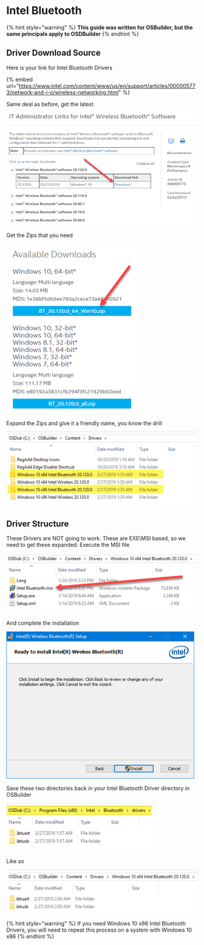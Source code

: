 # Intel Bluetooth

{% hint style="warning" %}
**This guide was written for OSBuilder, but the same principals apply to OSDBuilder**
{% endhint %}

## Driver Download Source

Here is your link for Intel Bluetooth Drivers

{% embed url="https://www.intel.com/content/www/us/en/support/articles/000005773/network-and-i-o/wireless-networking.html" %}

Same deal as before, get the latest

![](../../../../../.gitbook/assets/image%20%2855%29.png)

Get the Zips that you need

![](../../../../../.gitbook/assets/image%20%28205%29.png)

Expand the Zips and give it a friendly name, you know the drill

![](../../../../../.gitbook/assets/image%20%28213%29.png)

## 

## Driver Structure

These Drivers are NOT going to work.  These are EXE\MSI based, so we need to get these expanded.  Execute the MSI file

![](../../../../../.gitbook/assets/image%20%28105%29.png)

And complete the installation

![](../../../../../.gitbook/assets/image%20%2875%29.png)

Save these two directories back in your Intel Bluetooth Driver directory in OSBuilder

![](../../../../../.gitbook/assets/image%20%28142%29.png)

Like so

![](../../../../../.gitbook/assets/image%20%28223%29.png)

{% hint style="warning" %}
If you need Windows 10 x86 Intel Bluetooth Drivers, you will need to repeat this process on a system with Windows 10 x86
{% endhint %}

